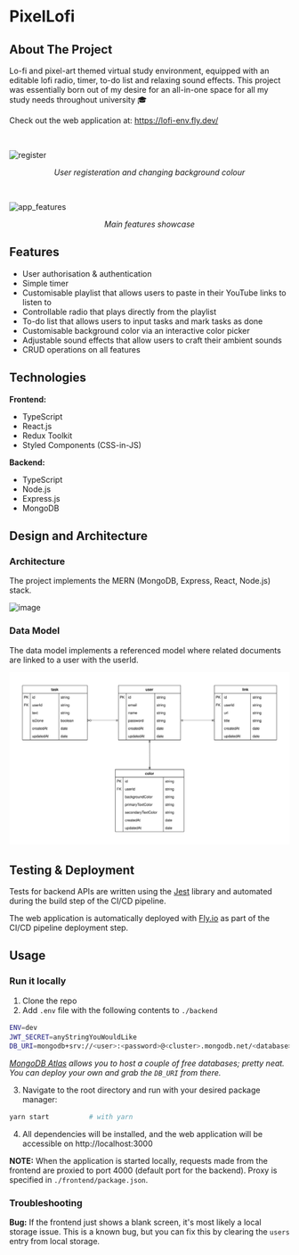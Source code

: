 # PixelLofi

## About The Project

Lo-fi and pixel-art themed virtual study environment, equipped with an editable lofi radio, timer, to-do list and relaxing sound effects. This project was essentially born out of my desire for an all-in-one space for all my study needs throughout university 🎓

Check out the web application at: https://lofi-env.fly.dev/

<br>

![register](https://user-images.githubusercontent.com/57848315/177245668-6e97a562-cce1-435b-91cb-2e9deb8a0d5b.gif)
<p align = "center">
<i>User registeration and changing background colour</i>
</p>

<br>

![app_features](https://user-images.githubusercontent.com/57848315/177245674-e939ca06-0755-40a9-85e8-b89c75efd833.gif)
<p align = "center">
<i>Main features showcase</i>
</p>

## Features

- User authorisation & authentication
- Simple timer
- Customisable playlist that allows users to paste in their YouTube links to listen to
- Controllable radio that plays directly from the playlist
- To-do list that allows users to input tasks and mark tasks as done
- Customisable background color via an interactive color picker
- Adjustable sound effects that allow users to craft their ambient sounds
- CRUD operations on all features

## Technologies

**Frontend:**

- TypeScript
- React.js
- Redux Toolkit
- Styled Components (CSS-in-JS)

**Backend:**

- TypeScript
- Node.js
- Express.js
- MongoDB

## Design and Architecture

### Architecture
The project implements the MERN (MongoDB, Express, React, Node.js) stack.

![image](https://user-images.githubusercontent.com/57848315/177243647-85737f56-d0b9-46bc-abe2-28073cc2b943.png)


### Data Model
The data model implements a referenced model where related documents are linked to a user with the userId.

![Alt text](/docs/images/Data%20Model.svg)

## Testing & Deployment
Tests for backend APIs are written using the [Jest](https://jestjs.io/) library and automated during the build step of the CI/CD pipeline.

The web application is automatically deployed with [Fly.io](https://fly.io/) as part of the CI/CD pipeline deployment step.


## Usage
### Run it locally
1. Clone the repo
2. Add `.env` file with the following contents to `./backend`

```zsh
ENV=dev
JWT_SECRET=anyStringYouWouldLike
DB_URI=mongodb+srv://<user>:<password>@<cluster>.mongodb.net/<database>?retryWrites=true&w=majority
```

*[MongoDB Atlas](https://www.mongodb.com/products/platform/atlas-database) allows you to host a couple of free databases; pretty neat. You can deploy your own and grab the `DB_URI` from there.*

3. Navigate to the root directory and run with your desired package manager:
```zsh
yarn start          # with yarn
```
4. All dependencies will be installed, and the web application will be accessible on http://localhost:3000

**NOTE:** When the application is started locally, requests made from the frontend are proxied to port 4000 (default port for the backend). Proxy is specified in `./frontend/package.json`.


### Troubleshooting
**Bug:** If the frontend just shows a blank screen, it's most likely a local storage issue. This is a known bug, but you can fix this by clearing the `users` entry from local storage.
